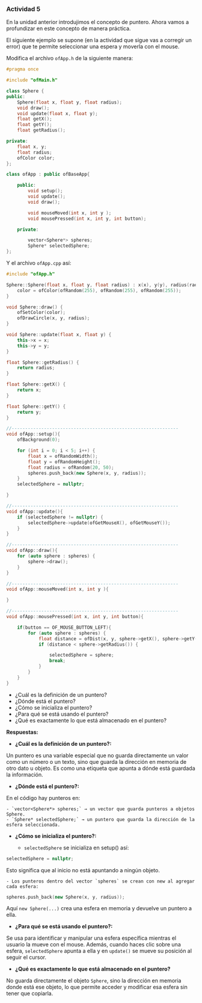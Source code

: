 ### Actividad 5

En la unidad anterior introdujimos el concepto de puntero. Ahora vamos a profundizar en este concepto de manera práctica.

El siguiente ejemplo se supone (en la actividad que sigue vas a corregir un error) que te permite seleccionar una espera y moverla con el mouse.

Modifica el archivo `ofApp.h` de la siguiente manera:

```cpp
#pragma once

#include "ofMain.h"

class Sphere {
public:
    Sphere(float x, float y, float radius);
    void draw();
    void update(float x, float y);
    float getX();
    float getY();
    float getRadius();

private:
    float x, y;
    float radius;
    ofColor color;
};

class ofApp : public ofBaseApp{

    public:
        void setup();
        void update();
        void draw();

        void mouseMoved(int x, int y );
        void mousePressed(int x, int y, int button);

    private:

        vector<Sphere*> spheres;
        Sphere* selectedSphere;
};
```

Y el archivo `ofApp.cpp` así:

```cpp
#include "ofApp.h"

Sphere::Sphere(float x, float y, float radius) : x(x), y(y), radius(radius) {
    color = ofColor(ofRandom(255), ofRandom(255), ofRandom(255));
}

void Sphere::draw() {
    ofSetColor(color);
    ofDrawCircle(x, y, radius);
}

void Sphere::update(float x, float y) {
    this->x = x;
    this->y = y;
}

float Sphere::getRadius() {
    return radius;
}

float Sphere::getX() {
    return x;
}

float Sphere::getY() {
    return y;
}

//--------------------------------------------------------------
void ofApp::setup(){
    ofBackground(0);

    for (int i = 0; i < 5; i++) {
        float x = ofRandomWidth();
        float y = ofRandomHeight();
        float radius = ofRandom(20, 50);
        spheres.push_back(new Sphere(x, y, radius));
    }
    selectedSphere = nullptr;

}

//--------------------------------------------------------------
void ofApp::update(){
    if (selectedSphere != nullptr) {
        selectedSphere->update(ofGetMouseX(), ofGetMouseY());
    }
}

//--------------------------------------------------------------
void ofApp::draw(){
    for (auto sphere : spheres) {
        sphere->draw();
    }
}

//--------------------------------------------------------------
void ofApp::mouseMoved(int x, int y ){

}

//--------------------------------------------------------------
void ofApp::mousePressed(int x, int y, int button){

    if(button == OF_MOUSE_BUTTON_LEFT){
        for (auto sphere : spheres) {
            float distance = ofDist(x, y, sphere->getX(), sphere->getY());
            if (distance < sphere->getRadius()) {

                selectedSphere = sphere;
                break;
            }
        }
    }
}
```

- ¿Cuál es la definición de un puntero?
- ¿Dónde está el puntero?
- ¿Cómo se inicializa el puntero?
- ¿Para qué se está usando el puntero?
- ¿Qué es exactamente lo que está almacenado en el puntero?

**Respuestas:**

- **¿Cuál es la definición de un puntero?:**
   
Un puntero es una variable especial que no guarda directamente un valor como un número o un texto, sino que guarda la dirección en memoria de otro dato u objeto. Es como una etiqueta que apunta a dónde está guardada la información.

- **¿Dónde está el puntero?:**
  
En el código hay punteros en:

	- `vector<Sphere*> spheres;` → un vector que guarda punteros a objetos Sphere.
	- `Sphere* selectedSphere;` → un puntero que guarda la dirección de la esfera seleccionada.

- **¿Cómo se inicializa el puntero?:**

    - `selectedSphere` se inicializa en setup() así:
```cpp
selectedSphere = nullptr;
```
Esto significa que al inicio no está apuntando a ningún objeto.

	- Los punteros dentro del vector `spheres` se crean con new al agregar cada esfera:
```cpp
spheres.push_back(new Sphere(x, y, radius));
```
Aquí `new Sphere(...)` crea una esfera en memoria y devuelve un puntero a ella.

- **¿Para qué se está usando el puntero?:**
  
Se usa para identificar y manipular una esfera específica mientras el usuario la mueve con el mouse. Además, cuando haces clic sobre una esfera, `selectedSphere` apunta a ella y en `update()` se mueve su posición al seguir el cursor.

- **¿Qué es exactamente lo que está almacenado en el puntero?**
  
No guarda directamente el objeto `Sphere`, sino la dirección en memoria donde está ese objeto, lo que permite acceder y modificar esa esfera sin tener que copiarla.
